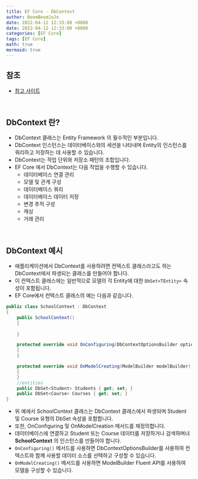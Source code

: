 ```yaml
---
title: EF Core - DbContext
author: BeomBeomJoJo
date: 2022-04-12 12:33:00 +0800
date: 2022-04-12 12:33:00 +0800
categories: [EF Core]
tags: [EF Core]
math: true
mermaid: true
---
```



## **참조**
* [참고 사이트](https://www.entityframeworktutorial.net/efcore/entity-framework-core-dbcontext.aspx)

<br/>

## **DbContext 란?**
* DbContext 클래스는 Entity Framework 의 필수적인 부분입니다.
* DbContext 인스턴스는 데이터베이스와의 세션을 나타내며 Entity의 인스턴스를 쿼리하고 저장하는 데 사용할 수 있습니다.
* DbContext는 작업 단위와 저장소 패턴의 조합입니다.
* EF Core 에서 DbContext는 다음 작업을 수행할 수 있습니다.
  * 데이터베이스 연결 관리
  * 모델 및 관계 구성
  * 데이터베이스 쿼리
  * 데이터베이스 데이터 저장
  * 변경 추적 구성
  * 캐싱
  * 거래 관리

<br/>

## **DbContext 예시**
* 애플리케이션에서 DbContext를 사용하려면 컨텍스트 클래스라고도 하는 DbContext에서 파생되는 클래스를 만들어야 합니다.
* 이 컨텍스트 클래스에는 일반적으로 모델의 각 Entity에 대한 `DbSet<TEntity>` 속성이 포함됩니다.
* EF Core에서 컨텍스트 클래스의 예는 다음과 같습니다.

```csharp
public class SchoolContext : DbContext
{
    public SchoolContext()
    {
  
    }

    protected override void OnConfiguring(DbContextOptionsBuilder optionsBuilder)
    {
    }

    protected override void OnModelCreating(ModelBuilder modelBuilder)
    {
    }
    //entities
    public DbSet<Student> Students { get; set; }
    public DbSet<Course> Courses { get; set; }
} 
```
* 위 예에서 SchoolContext 클래스는 DbContext 클래스에서 파생되며 Student 및 Course 유형의 DbSet<TEntity> 속성을 포함합니다.
* 또한, OnConfiguring 및 OnModelCreation 메서드를 재정의합니다.
* 데이터베이스에 연결하고 Student 또는 Course 데이터를 저장하거나 검색하며녀 **SchoolContext** 의 인스턴스를 만들어야 합니다.
* `OnConfiguring()` 메서드를 사용하면 DbContextOptionsBuilder를 사용하여 컨텍스트와 함께 사용할 데이터 소스를 선택하고 구성할 수 있습니다.
* `OnModelCreating()` 메서드를 사용하면 ModelBuilder Fluent API를 사용하여 모델을 구성할 수 있습니다.